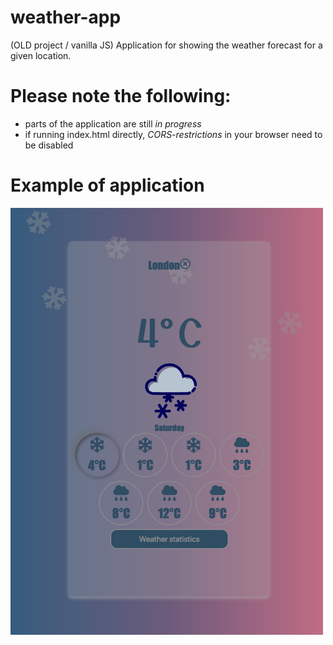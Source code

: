 # weather-app
(OLD project / vanilla JS) Application for showing the weather forecast for a given location.

# Please note the following:
- parts of the application are still _in progress_
- if running index.html directly, _CORS-restrictions_ in your browser need to be disabled

# Example of application
<img src="https://github.com/jurij-bozic/weather-app/blob/main/App%20example.png?raw=true" width="500">
